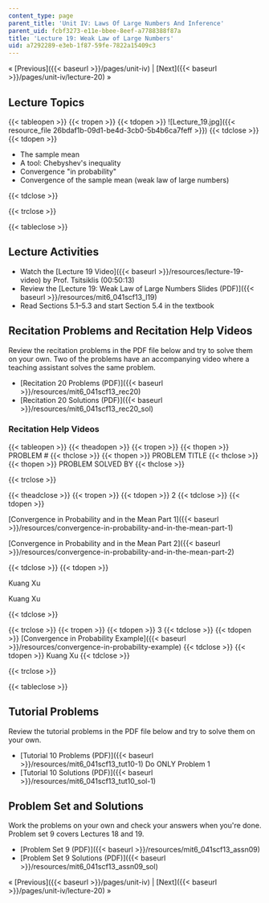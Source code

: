```yaml
---
content_type: page
parent_title: 'Unit IV: Laws Of Large Numbers And Inference'
parent_uid: fcbf3273-e11e-bbee-8eef-a7788388f87a
title: 'Lecture 19: Weak Law of Large Numbers'
uid: a7292289-e3eb-1f87-59fe-7822a15409c3
---
```


« [Previous]({{< baseurl >}}/pages/unit-iv) | [Next]({{< baseurl >}}/pages/unit-iv/lecture-20) »

Lecture Topics
--------------

{{< tableopen >}}
{{< tropen >}}
{{< tdopen >}}
![Lecture_19.jpg]({{< resource_file 26bdaf1b-09d1-be4d-3cb0-5b4b6ca7feff >}})
{{< tdclose >}}
{{< tdopen >}}


*   The sample mean
*   A tool: Chebyshev's inequality
*   Convergence "in probability"
*   Convergence of the sample mean (weak law of large numbers)


{{< tdclose >}}

{{< trclose >}}

{{< tableclose >}}

Lecture Activities
------------------

*   Watch the [Lecture 19 Video]({{< baseurl >}}/resources/lecture-19-video) by Prof. Tsitsiklis (00:50:13)
*   Review the [Lecture 19: Weak Law of Large Numbers Slides (PDF)]({{< baseurl >}}/resources/mit6_041scf13_l19)
*   Read Sections 5.1–5.3 and start Section 5.4 in the textbook

Recitation Problems and Recitation Help Videos
----------------------------------------------

Review the recitation problems in the PDF file below and try to solve them on your own. Two of the problems have an accompanying video where a teaching assistant solves the same problem.

*   [Recitation 20 Problems (PDF)]({{< baseurl >}}/resources/mit6_041scf13_rec20)
*   [Recitation 20 Solutions (PDF)]({{< baseurl >}}/resources/mit6_041scf13_rec20_sol)

### Recitation Help Videos

{{< tableopen >}}
{{< theadopen >}}
{{< tropen >}}
{{< thopen >}}
PROBLEM #
{{< thclose >}}
{{< thopen >}}
PROBLEM TITLE
{{< thclose >}}
{{< thopen >}}
PROBLEM SOLVED BY
{{< thclose >}}

{{< trclose >}}

{{< theadclose >}}
{{< tropen >}}
{{< tdopen >}}
2
{{< tdclose >}}
{{< tdopen >}}


[Convergence in Probability and in the Mean Part 1]({{< baseurl >}}/resources/convergence-in-probability-and-in-the-mean-part-1)

[Convergence in Probability and in the Mean Part 2]({{< baseurl >}}/resources/convergence-in-probability-and-in-the-mean-part-2)


{{< tdclose >}}
{{< tdopen >}}


Kuang Xu

Kuang Xu


{{< tdclose >}}

{{< trclose >}}
{{< tropen >}}
{{< tdopen >}}
3
{{< tdclose >}}
{{< tdopen >}}
[Convergence in Probability Example]({{< baseurl >}}/resources/convergence-in-probability-example)
{{< tdclose >}}
{{< tdopen >}}
Kuang Xu
{{< tdclose >}}

{{< trclose >}}

{{< tableclose >}}

Tutorial Problems
-----------------

Review the tutorial problems in the PDF file below and try to solve them on your own.

*   [Tutorial 10 Problems (PDF)]({{< baseurl >}}/resources/mit6_041scf13_tut10-1) Do ONLY Problem 1
*   [Tutorial 10 Solutions (PDF)]({{< baseurl >}}/resources/mit6_041scf13_tut10_sol-1)

Problem Set and Solutions
-------------------------

Work the problems on your own and check your answers when you're done. Problem set 9 covers Lectures 18 and 19.

*   [Problem Set 9 (PDF)]({{< baseurl >}}/resources/mit6_041scf13_assn09)
*   [Problem Set 9 Solutions (PDF)]({{< baseurl >}}/resources/mit6_041scf13_assn09_sol)

« [Previous]({{< baseurl >}}/pages/unit-iv) | [Next]({{< baseurl >}}/pages/unit-iv/lecture-20) »